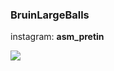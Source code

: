 ### BruinLargeBalls
instagram: **asm_pretin**

![](https://us-tuna-sounds-images.voicemod.net/4fc763ea-5172-48b5-8068-e5d78ea31249-1690401753468.jpg)

